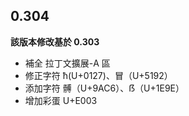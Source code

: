 ## 0.304 

**該版本修改基於 0.303**

- 補全 拉丁文擴展-A 區
- 修正字符 ħ(U+0127)、冒（U+5192）
- 添加字符 髆（U+9AC6）、ẞ（U+1E9E）
- 增加彩蛋 U+E003

